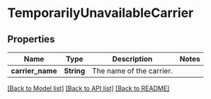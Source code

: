# TemporarilyUnavailableCarrier

## Properties

Name | Type | Description | Notes
------------ | ------------- | ------------- | -------------
**carrier_name** | **String** | The name of the carrier. | 

[[Back to Model list]](../README.md#documentation-for-models) [[Back to API list]](../README.md#documentation-for-api-endpoints) [[Back to README]](../README.md)


